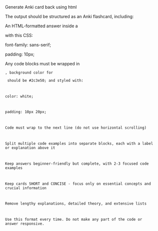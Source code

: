 Generate Anki card back using html

The output should be structured as an Anki flashcard, including:

An HTML-formatted answer inside a <div> with this CSS:

font-family: sans-serif;

padding: 10px;

Any code blocks must be wrapped in <pre><code>, background color for <pre> should be #2c3e50; and styled with:

color: white;

padding: 10px 20px;

Code must wrap to the next line (do not use horizontal scrolling)

Split multiple code examples into separate blocks, each with a label or explanation above it

Keep answers beginner-friendly but complete, with 2-3 focused code examples

Keep cards SHORT and CONCISE - focus only on essential concepts and crucial information

Remove lengthy explanations, detailed theory, and extensive lists

Use this format every time. Do not make any part of the code or answer responsive.
